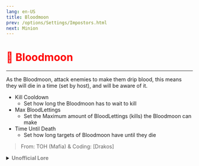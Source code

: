 ```yaml
---
lang: en-US
title: Bloodmoon
prev: /options/Settings/Impostors.html
next: Minion
---
```


# <font color="red">🌙 <b>Bloodmoon</b></font> <Badge text="Ghost" type="tip" vertical="middle"/>
---

As the Bloodmoon, attack enemies to make them drip blood, this means they will die in a time (set by host), and will be aware of it.

* Kill Cooldown
  * Set how long the Bloodmoon has to wait to kill
* Max BloodLettings
  * Set the Maximum amount of BloodLettings (kills) the Bloodmoon can make
* Time Until Death
  * Set how long targets of Bloodmoon have until they die

> From: TOH (Mafia) & Coding: [Drakos]

<details>
<summary><b><font color=gray>Unofficial Lore</font></b></summary>

Prologue Okay okay I know what you might be thinking here… isn’t it once in a blue moon? Well yes and no…
There is a secret saying that if you are diagnosed with “Once in a Blood Moon” Then well… You will find out soon enough… No spoilers for you

Chapter 1 Hiding in the vents
The crewmates were such spoilsports! Thought the Impostor, Always and I mean ALWAYS Hiding away only They can reveal themselves… Ugh
After a few Minutes? It felt days! Of Walking
New Target 😄 Thought the Impostor as he saw a crewmate going around but little did he know…

Chapter 2 Well This is awkward
The Impostor kept on attacking the Spy but with no chance, The Gear provided by MI6 Was Unbreakable Ugh!!
And finally running towards the meeting room the spy called the meeting and well this was going to be… Awkward!

Chapter 3 You will Die, And so will you!
Now the Impostor was caught and he knew it was the end of the road and well… HE HAD A TERRIBLE RUN! It was his first game with NO KILLS! Ugh..

At this point you may think the story ends but not quite 🙂

Before being thrown out of the ship the Impostor cursed the crewmates that when The stars and planets align the person with the rune above them will die just like he was going to

Chapter 4 Oooohh I’m a ghost…
Now the Impostor was well… Dead.. May he Rest In peace but he was still with the crew, Spiritually and mentally 😄
Going around the Ghost, Called… “Blood Moon” As he named himself knew the stars will align in approximately 60 seconds so he went on and placed the rune above the spy and well… Now nothing can prevent his death… Nothing at all

Going around he found crewmates and placed runes on them and he killed so, so Many people…

Now… They won because most of the people were dead…
Chapter 5  From Down Blow
Since Mira HQ is mainly transparent people looked up to see the beautiful blue moon which was casted for that day but instead they saw well… Streams of Blood Everywhere…
It was a Blood Moon
> Submitted by: champofchamps78
</details>